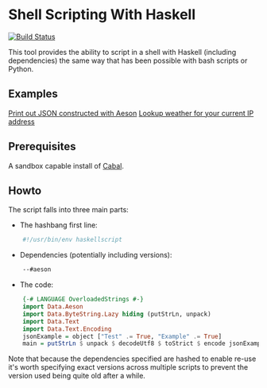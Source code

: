 Shell Scripting With Haskell
============================

[![Build Status](https://secure.travis-ci.org/seanparsons/haskellscript.svg)](http://travis-ci.org/seanparsons/haskellscript)

This tool provides the ability to script in a shell with Haskell (including dependencies) the same way that has been possible with bash scripts or Python.


Examples
--------

[Print out JSON constructed with Aeson](https://github.com/seanparsons/haskellscript/blob/master/Example.hs)
[Lookup weather for your current IP address](https://github.com/seanparsons/haskellscript/blob/master/WeatherExample.hs)


Prerequisites
-------------

A sandbox capable install of [Cabal](https://www.haskell.org/cabal/).


Howto
-----

The script falls into three main parts:
* The hashbang first line:
```bash
    #!/usr/bin/env haskellscript
```
* Dependencies (potentially including versions):
```bash
    --#aeson
```
* The code:
```haskell
    {-# LANGUAGE OverloadedStrings #-}
    import Data.Aeson
    import Data.ByteString.Lazy hiding (putStrLn, unpack)
    import Data.Text
    import Data.Text.Encoding
    jsonExample = object ["Test" .= True, "Example" .= True]
    main = putStrLn $ unpack $ decodeUtf8 $ toStrict $ encode jsonExample 
```

Note that because the dependencies specified are hashed to enable re-use it's worth specifying
exact versions across multiple scripts to prevent the version used being quite old after a while.